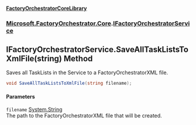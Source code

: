 #### [FactoryOrchestratorCoreLibrary](./FactoryOrchestratorCoreLibrary.md 'FactoryOrchestratorCoreLibrary')
### [Microsoft.FactoryOrchestrator.Core](./Microsoft-FactoryOrchestrator-Core.md 'Microsoft.FactoryOrchestrator.Core').[IFactoryOrchestratorService](./Microsoft-FactoryOrchestrator-Core-IFactoryOrchestratorService.md 'Microsoft.FactoryOrchestrator.Core.IFactoryOrchestratorService')
## IFactoryOrchestratorService.SaveAllTaskListsToXmlFile(string) Method
Saves all TaskLists in the Service to a FactoryOrchestratorXML file.  
```csharp
void SaveAllTaskListsToXmlFile(string filename);
```
#### Parameters
<a name='Microsoft-FactoryOrchestrator-Core-IFactoryOrchestratorService-SaveAllTaskListsToXmlFile(string)-filename'></a>
`filename` [System.String](https://docs.microsoft.com/en-us/dotnet/api/System.String 'System.String')  
The path to the FactoryOrchestratorXML file that will be created.  
  
